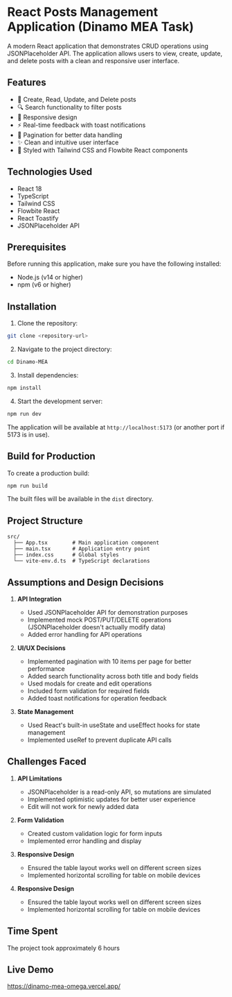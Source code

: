 # React Posts Management Application (Dinamo MEA Task)

A modern React application that demonstrates CRUD operations using JSONPlaceholder API. The application allows users to view, create, update, and delete posts with a clean and responsive user interface.

## Features

- 📝 Create, Read, Update, and Delete posts
- 🔍 Search functionality to filter posts
- 📱 Responsive design
- ⚡ Real-time feedback with toast notifications
- 📄 Pagination for better data handling
- ✨ Clean and intuitive user interface
- 🎨 Styled with Tailwind CSS and Flowbite React components

## Technologies Used

- React 18
- TypeScript
- Tailwind CSS
- Flowbite React
- React Toastify
- JSONPlaceholder API

## Prerequisites

Before running this application, make sure you have the following installed:
- Node.js (v14 or higher)
- npm (v6 or higher)

## Installation

1. Clone the repository:
```bash
git clone <repository-url>
```

2. Navigate to the project directory:
```bash
cd Dinamo-MEA
```

3. Install dependencies:
```bash
npm install
```

4. Start the development server:
```bash
npm run dev
```

The application will be available at `http://localhost:5173` (or another port if 5173 is in use).

## Build for Production

To create a production build:

```bash
npm run build
```

The built files will be available in the `dist` directory.

## Project Structure

```
src/
  ├── App.tsx        # Main application component
  ├── main.tsx       # Application entry point
  ├── index.css      # Global styles
  └── vite-env.d.ts  # TypeScript declarations
```

## Assumptions and Design Decisions

1. **API Integration**
   - Used JSONPlaceholder API for demonstration purposes
   - Implemented mock POST/PUT/DELETE operations (JSONPlaceholder doesn't actually modify data)
   - Added error handling for API operations

2. **UI/UX Decisions**
   - Implemented pagination with 10 items per page for better performance
   - Added search functionality across both title and body fields
   - Used modals for create and edit operations
   - Included form validation for required fields
   - Added toast notifications for operation feedback

3. **State Management**
   - Used React's built-in useState and useEffect hooks for state management
   - Implemented useRef to prevent duplicate API calls

## Challenges Faced

1. **API Limitations**
   - JSONPlaceholder is a read-only API, so mutations are simulated
   - Implemented optimistic updates for better user experience
   - Edit will not work for newly added data 

2. **Form Validation**
   - Created custom validation logic for form inputs
   - Implemented error handling and display

3. **Responsive Design**
   - Ensured the table layout works well on different screen sizes
   - Implemented horizontal scrolling for table on mobile devices
   
4. **Responsive Design**
   - Ensured the table layout works well on different screen sizes
   - Implemented horizontal scrolling for table on mobile devices

## Time Spent

The project took approximately 6 hours

## Live Demo 

https://dinamo-mea-omega.vercel.app/

